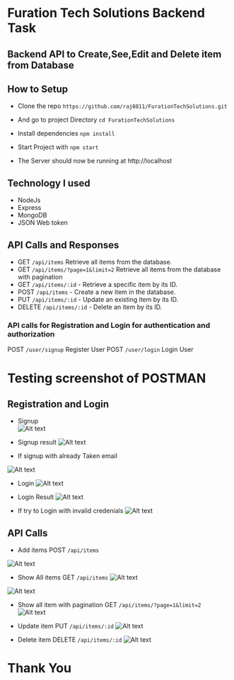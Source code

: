 # Furation Tech Solutions Backend Task

## Backend API to Create,See,Edit and Delete item from Database

## How to Setup
- Clone the repo
    `https://github.com/raj0811/FurationTechSolutions.git`
- And go to project Directory `cd FurationTechSolutions`

- Install dependencies `npm install`
- Start Project with `npm start`
- The Server should now be running at http://localhost

## Technology I used
- NodeJs
- Express
- MongoDB
- JSON Web token

## API Calls and Responses

- GET `/api/items` Retrieve all items from the database.
- GET `/api/items/?page=1&limit=2`  Retrieve all items from the database with pagination
- GET `/api/items/:id` - Retrieve a specific item by its ID.
- POST `/api/items` - Create a new item in the database.
- PUT `/api/items/:id` - Update an existing item by its ID.
- DELETE `/api/items/:id` - Delete an item by its ID.

### API calls for Registration and Login for authentication and authorization

POST `/user/signup` Register User
POST `/user/login` Login User


# Testing screenshot of POSTMAN

## Registration and Login
- Signup <br>
![Alt text](https://i.ibb.co/9y5GwgB/signup.png "Optional title")

- Signup result
![Alt text](https://i.ibb.co/PmxRQ5n/signup-result.png "Optional title")

- If signup with already Taken email

![Alt text](https://i.ibb.co/mTX446y/ss1.png "Optional title")

- Login
![Alt text](https://i.ibb.co/sHmk996/login.png "Optional title")

- Login Result
![Alt text](https://i.ibb.co/bFF2Nkw/login-result.png "Optional title")

- If try to Login with invalid credenials
![Alt text](https://i.ibb.co/JRLywP0/login-failed.png "Optional title")


## API Calls

- Add items POST `/api/items`

![Alt text](https://i.ibb.co/hstfv92/add-item.png "Optional title")

- Show All items GET `/api/items`
![Alt text](https://i.ibb.co/0jMPGKR/showallitems.png "Optional title")

![Alt text](https://i.ibb.co/9NXrRw9/showallitems-result.png "Optional title")


- Show all item with pagination GET `/api/items/?page=1&limit=2`
![Alt text](https://i.ibb.co/cXF4B4j/showallitem-with-limit.png "Optional title")

- Update item PUT `/api/items/:id`
![Alt text](https://i.ibb.co/WPRYCXz/update.png "Optional title")

- Delete item DELETE `/api/items/:id`
![Alt text](https://i.ibb.co/WPRYCXz/update.png "Optional title")


# Thank You
